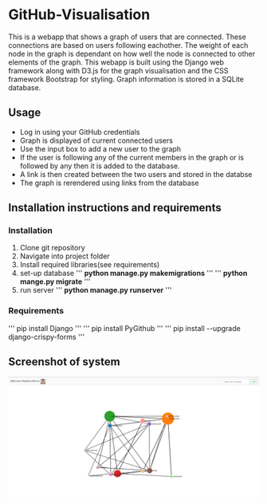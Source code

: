 # GitHub-Visualisation
This is a webapp that shows a graph of users that are connected. These connections are based on users following eachother. The weight of each node in the graph is dependant on how well the node is connected to other elements of the graph. This webapp is built using the Django web framework along with D3.js for the graph visualisation and the CSS framework Bootstrap for styling. Graph information is stored in a SQLite database.

## Usage
* Log in using your GitHub credentials
* Graph is displayed of current connected users
* Use the input box to add a new user to the graph 
* If the user is following any of the current members in the graph or is followed by any then it is added to the database. 
* A link is then created between the two users and stored in the databse
* The graph is rerendered using links from the database

## Installation instructions and requirements
  
  
  ### Installation
  1. Clone git repository
  2. Navigate into project folder
  3. Install required libraries(see requirements)
  4. set-up database
      '''
      **python manage.py makemigrations**
      '''
      '''
      **python mange.py migrate**
      '''
  5. run server 
      '''
      **python manage.py runserver**
      '''
  ### Requirements
   '''
   pip install Django 
   '''
   '''
   pip install PyGithub
   '''
   '''
   pip install --upgrade django-crispy-forms
   '''

## Screenshot of system
![](https://github.com/stephenMoran/GitHub-Visualisation/blob/master/systemScreenshot.PNG)
